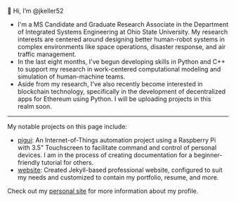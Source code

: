 👋 Hi, I’m @jkeller52
- I'm a MS Candidate and Graduate Research Associate in the Department of Integrated Systems Engineering at Ohio State University. My research interests are centered around  designing better human-robot systems in complex environments like space operations, disaster response, and air traffic management. 
- In the last eight months, I've begun developing skills in Python and C++ to support my research in work-centered computational modeling and simulation of human-machine teams.
- Aside from my research, I've also recently become interested in blockchain technology, specifically in the development of decentralized apps for Ethereum using Python. I will be uploading projects in this realm soon.

-------
My notable projects on this page include:
- [pigui](https://github.com/jkeller52/pigui): An Internet-of-Things automation project using a Raspberry Pi with 3.5" Touchscreen to facilitate command and control of personal devices. I am in the process of creating documentation for a beginner-friendly tutorial for others. 
- [website](https://github.com/jkeller52/jkeller52.github.io): Created Jekyll-based professional website, configured to suit my needs and customized to contain my portfolio, resume, and more. 



Check out my [personal site](jkeller52.github.io) for more information about my profile.
<!---
https://jkeller52.github.io/
--->
